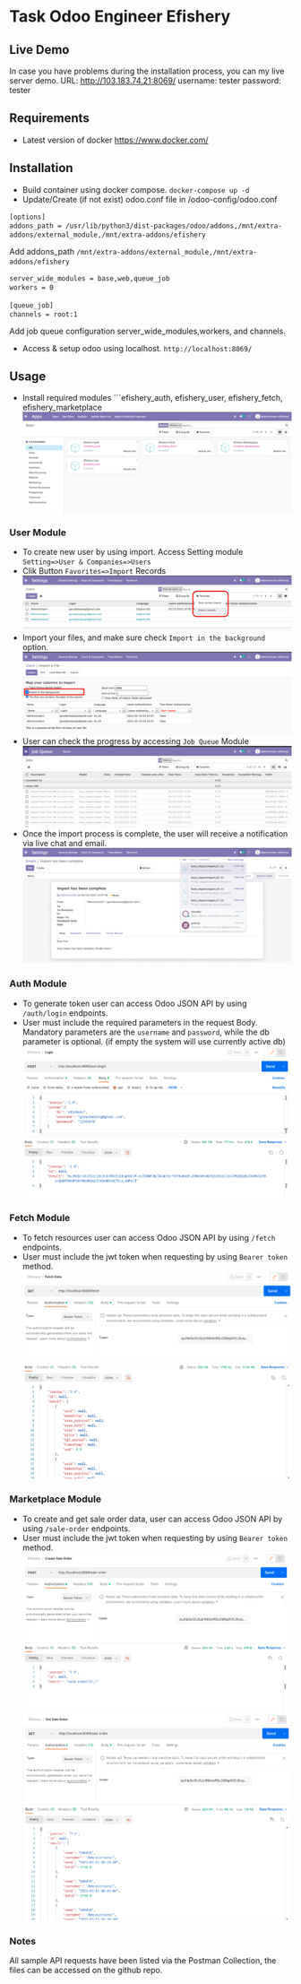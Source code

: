 # Task Odoo Engineer Efishery

## Live Demo
In case you have problems during the installation process, you can my live server demo.
URL: http://103.183.74.21:8069/
username: tester
password: tester

## Requirements
- Latest version of docker https://www.docker.com/
## Installation
- Build container using docker compose. ```docker-compose up -d```
- Update/Create (if not exist) odoo.conf file in /odoo-config/odoo.conf
```
[options]
addons_path = /usr/lib/python3/dist-packages/odoo/addons,/mnt/extra-addons/external_module,/mnt/extra-addons/efishery
```
Add addons_path ```/mnt/extra-addons/external_module,/mnt/extra-addons/efishery```
```
server_wide_modules = base,web,queue_job
workers = 0

[queue_job]
channels = root:1
```
Add job queue configuration server_wide_modules,workers, and channels.

- Access & setup odoo using localhost. ```http://localhost:8069/```
## Usage
- Install required modules ```efishery_auth, efishery_user, efishery_fetch, efishery_marketplace
![Module](/img/1.png)
### User Module
- To create new user by using import. Access Setting module ```Setting=>User & Companies=>Users```
- Clik Button ```Favorites=>Import``` Records
![Module](/img/2.png)
- Import your files, and make sure check ```Import in the background``` option.
![Module](/img/3.png)
- User can check the progress by accessing ```Job Queue``` Module
![Module](/img/4.png)
- Once the import process is complete, the user will receive a notification via live chat and email.
![Module](/img/5.png)

### Auth Module
- To generate token user can access Odoo JSON API by using ```/auth/login``` endpoints.
- User must include the required parameters in the request Body. Mandatory parameters are the ```username``` and ```password```, while the db parameter is optional. (if empty the system will use currently active db)
![Module](/img/6.png)

### Fetch Module
- To fetch resources user can access Odoo JSON API by using ```/fetch``` endpoints.
- User must include the jwt token when requesting by using ```Bearer token``` method.
![Module](/img/7.png)

### Marketplace Module
- To create and get sale order data, user can access Odoo JSON API by using ```/sale-order``` endpoints.
- User must include the jwt token when requesting by using ```Bearer token``` method.
![Module](/img/8.png)
![Module](/img/9.png)

### Notes
All sample API requests have been listed via the Postman Collection, the files can be accessed on the github repo.
